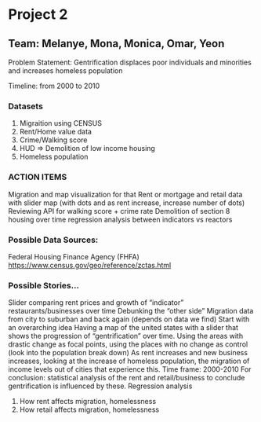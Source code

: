 # Project 2

## Team: Melanye, Mona, Monica, Omar, Yeon

Problem Statement: Gentrification displaces poor individuals and minorities and increases homeless population

Timeline: from 2000 to 2010

### Datasets
1. Migraition using CENSUS
2. Rent/Home value data
3. Crime/Walking score
4. HUD => Demolition of low income housing
5. Homeless population

### ACTION ITEMS
Migration and map visualization for that 
Rent or mortgage and retail data with slider map (with dots and as rent increase, increase number of dots)
Reviewing API for walking score + crime rate 
Demolition of section 8 housing over time 
regression analysis between indicators vs reactors 

### Possible Data Sources: 
Federal Housing Finance Agency (FHFA)
https://www.census.gov/geo/reference/zctas.html

### Possible Stories…
Slider comparing rent prices and growth of “indicator” restaurants/businesses over time
Debunking the “other side” 
Migration data from city to suburban and back again (depends on data we find) 
Start with an overarching idea 
Having a map of the united states with a slider that shows the progression of “gentrification” over time. Using the areas with drastic change as focal points, using the places with no change as control (look into the population break down) 
As rent increases and new business increases, looking at the increase of homeless population, the migration of income levels out of cities that experience this. 
Time frame: 2000-2010
For conclusion: statistical analysis of the rent and retail/business to conclude gentrification is influenced by these. 
Regression analysis
1. How rent affects migration, homelessness
2. How retail affects migration, homelessness
